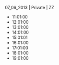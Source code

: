 07_06_2013 | Private | ZZ 
* 11:01:00
* 12:01:00
* 13:01:00
* 14:01:00
* 15:01:01
* 16:01:00
* 17:01:00
* 18:01:00
* 19:01:00
